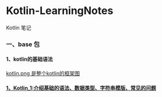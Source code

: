 # Kotlin-LearningNotes
Kotlin 笔记
### 一、base 包
#### 1、kotlin的基础语法
[kotlin.png 是整个kotlin的框架图](https://github.com/kongxiaoan/Kotlin-LearningNotes/blob/master/app/src/main/res/drawable/kotlin.png)
#### [1、Kotlin_1:介绍基础的语法、数据类型、字符串模版、常见的问题](https://github.com/kongxiaoan/Kotlin-LearningNotes/blob/master/app/src/main/java/cn/tcm/kotlin_learningnotes/base/Kotlin_1.kt)
